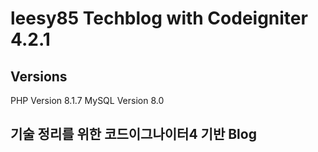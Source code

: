 # leesy85 Techblog with Codeigniter 4.2.1

## Versions

PHP Version 8.1.7
MySQL Version 8.0

## 기술 정리를 위한 코드이그나이터4 기반 Blog
